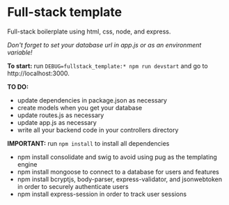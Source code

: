 # Full-stack template

Full-stack boilerplate using html, css, node, and express.

*Don't forget to set your database url in app.js or as an environment variable!*

**To start:** run `DEBUG=fullstack_template:* npm run devstart` and go to http://localhost:3000.

**TO DO:**
* update dependencies in package.json as necessary
* create models when you get your database
* update routes.js as necessary
* update app.js as necessary
* write all your backend code in your controllers directory

**IMPORTANT:** run `npm install` to install all dependencies
* npm install consolidate and swig to avoid using pug as the templating engine
* npm install mongoose to connect to a database for users and features
* npm install bcryptjs, body-parser, express-validator, and jsonwebtoken in order to securely authenticate users
* npm install express-session in order to track user sessions
